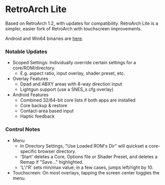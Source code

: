# RetroArch Lite

Based on RetroArch 1.2, with updates for compatibility.
RetroArch Lite is a simpler, easier fork of RetroArch with touchscreen improvements.

Android and Win64 binaries are [here](https://drive.google.com/open?id=1QjhAOmM9OOP0JX0Me5I1eEbpbFsSZk9I).

### Notable Updates
* Scoped Settings: Individually override certain settings for a core/ROM/directory.
  * E.g. aspect ratio, input overlay, shader preset, etc.
* Overlay Features
  * Dpad and ABXY areas with 8-way direction input
  * Lightgun support (use a SNES_x.cfg overlay)
* Android Features
  * Combined 32/64-bit core lists if both apps are installed
  * Core backup & restore
  * Contact-area based input
  * Haptic feedback

### Control Notes
* Menu
  * In Directory Settings, "Use Loaded ROM's Dir" will quickset a core-specific browser directory.
  * 'Start' deletes a Core, Options file or Shader Preset, and deletes a Remap if "Save..." highlighted.
  * 'L'/'R' sets min/max value; in a few cases, jumps left/right by 10.
* Touchscreen: On most overlays, tapping the screen center toggles the menu.